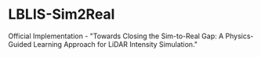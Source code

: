 # LBLIS-Sim2Real
Official Implementation - 
"Towards Closing the Sim-to-Real Gap: A Physics-Guided Learning Approach for LiDAR Intensity Simulation."
